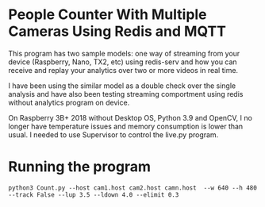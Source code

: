 # People Counter With Multiple Cameras Using Redis and MQTT

This program has two sample models: one way of streaming from your device (Raspberry, Nano, TX2, etc) using redis-serv and how you can receive and replay your analytics over two or more videos in real time.

I have been using the similar model as a double check over the single analysis and have also been testing streaming comportment using redis without analytics program on device.

On Raspberry 3B+ 2018 without Desktop OS, Python 3.9 and OpenCV, I no longer have temperature issues and memory consumption is lower than usual. I needed to use Supervisor to control the live.py program.

# Running the program

```
python3 Count.py --host cam1.host cam2.host camn.host  --w 640 --h 480 --track False --lup 3.5 --ldown 4.0 --elimit 0.3
```
